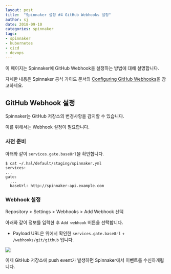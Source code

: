 ```yaml
---
layout: post
title:  "Spinnaker 설정 #4 GitHub Webhooks 설정"
author: sj
date: 2018-09-10
categories: spinnaker
tags:
- spinnaker
- kubernetes
- cicd
- devops
---
```


이 페이지는 Spinnaker에 GitHub Webhook을 설정하는 방법에 대해 설명합니다.

자세한 내용은 Spinnaker 공식 가이드 문서의 [Configuring GitHub Webhooks](https://www.spinnaker.io/setup/triggers/github/)을 참고하세요.

## GitHub Webhook 설정

Spinnaker는 GitHub 저장소의 변경사항을 감지할 수 있습니다.

이를 위해서는 Webhook 설정이 필요합니다.

### 사전 준비

아래와 같이 `services.gate.baseUrl`을 확인합니다.

```
$ cat ~/.hal/default/staging/spinnaker.yml
services:
...
gate:
  ...
  baseUrl: http://spinnaker-api.example.com
```

### Webhook 설정

Repository > Settings > Webhooks > Add Webhook 선택

아래와 같이 정보를 입력한 후 `Add webhook` 버튼을 선택합니다.

* Payload URL은 위에서 확인한 `services.gate.baseUrl` + `/webhooks/git/github` 입니다.

![](/blog/assets/images/spinnaker/spinnaker-webhook.png)

이제 GitHub 저장소에 push event가 발생하면 Spinnaker에서 이벤트를 수신하게됩니다.
